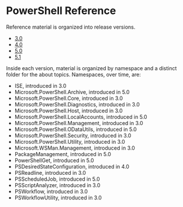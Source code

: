 #  PowerShell Reference

Reference material is organized into release versions.

- [3.0](3.0/ToC.md)
- [4.0](4.0/ToC.md)
- [5.0](5.0/ToC.md)
- [5.1](5.1/ToC.md)

Inside each version, material is organized by namespace
and a distinct folder for the about topics.
Namespaces, over time, are:

- ISE, introduced in 3.0
- Microsoft.PowerShell.Archive, introduced in 5.0
- Microsoft.PowerShell.Core, introduced in 3.0
- Microsoft.PowerShell.Diagnostics, introduced in 3.0
- Microsoft.PowerShell.Host, introduced in 3.0
- Microsoft.PowerShell.LocalAccounts, introduced in 5.0
- Microsoft.PowerShell.Management, introduced in 3.0
- Microsoft.PowerShell.ODataUtils, introduced in 5.0
- Microsoft.PowerShell.Security, introduced in 3.0
- Microsoft.PowerShell.Utility, introduced in 3.0
- Microsoft.WSMan.Management, introduced in 3.0
- PackageManagement, introduced in 5.0
- PowerShellGet, introduced in 5.0
- PSDesiredStateConfiguration, introduced in 4.0
- PSReadline, introduced in 3.0
- PSScheduledJob, introduced in 5.0
- PSScriptAnalyzer, introduced in 3.0 
- PSWorkflow, introduced in 3.0
- PSWorkflowUtility, introduced in 3.0
